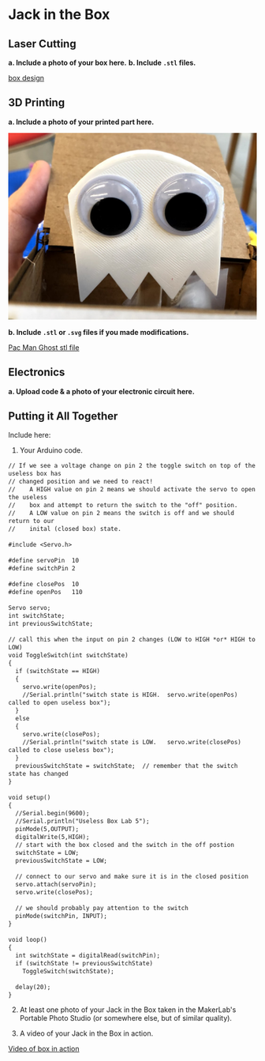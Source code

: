 # Jack in the Box



## Laser Cutting

**a. Include a photo of your box here.**
**b. Include `.stl` files.**

[box design](https://github.com/FAR-Lab/Developing-and-Designing-Interactive-Devices/blob/2019Fall/Lab5/boxTall.pdf)


## 3D Printing

**a. Include a photo of your printed part here.**

![Pac Man Ghost](IMG_0775.jpg)

**b. Include `.stl` or `.svg` files if you made modifications.**

[Pac Man Ghost stl file](https://github.com/drywitte/IDD-Fa19-Lab5/blob/master/Dan%20Witte%20Lab%205.stl)

## Electronics

**a. Upload code & a photo of your electronic circuit here.**

## Putting it All Together

Include here:
1. Your Arduino code.

```
// If we see a voltage change on pin 2 the toggle switch on top of the useless box has 
// changed position and we need to react!
//    A HIGH value on pin 2 means we should activate the servo to open the useless 
//    box and attempt to return the switch to the "off" position.
//    A LOW value on pin 2 means the switch is off and we should return to our 
//    inital (closed box) state.

#include <Servo.h> 

#define servoPin  10
#define switchPin 2

#define closePos  10
#define openPos   110

Servo servo;
int switchState;
int previousSwitchState;

// call this when the input on pin 2 changes (LOW to HIGH *or* HIGH to LOW)
void ToggleSwitch(int switchState)
{    
  if (switchState == HIGH)
  {
    servo.write(openPos);
    //Serial.println("switch state is HIGH.  servo.write(openPos) called to open useless box");
  }
  else
  {
    servo.write(closePos);
    //Serial.println("switch state is LOW.   servo.write(closePos) called to close useless box");
  }
  previousSwitchState = switchState;  // remember that the switch state has changed 
}

void setup()
{
  //Serial.begin(9600);
  //Serial.println("Useless Box Lab 5");
  pinMode(5,OUTPUT);
  digitalWrite(5,HIGH);
  // start with the box closed and the switch in the off postion
  switchState = LOW;
  previousSwitchState = LOW;

  // connect to our servo and make sure it is in the closed position
  servo.attach(servoPin);
  servo.write(closePos);

  // we should probably pay attention to the switch
  pinMode(switchPin, INPUT); 
}

void loop()
{ 
  int switchState = digitalRead(switchPin);
  if (switchState != previousSwitchState)
    ToggleSwitch(switchState);

  delay(20);
}
```

2. At least one photo of your Jack in the Box taken in the MakerLab's Portable Photo Studio (or somewhere else, but of similar quality).


3. A video of your Jack in the Box in action.

[Video of box in action](https://photos.app.goo.gl/PBeJLJ5L1eHPhXm38)
